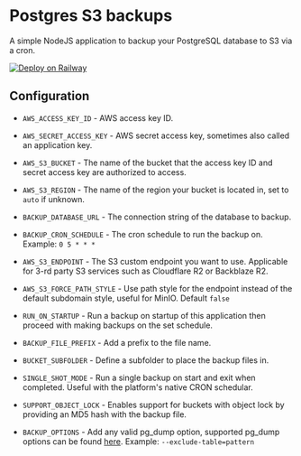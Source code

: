 # Postgres S3 backups

A simple NodeJS application to backup your PostgreSQL database to S3 via a cron.

[![Deploy on Railway](https://railway.app/button.svg)](https://railway.app/new/template/I4zGrH)

## Configuration

- `AWS_ACCESS_KEY_ID` - AWS access key ID.

- `AWS_SECRET_ACCESS_KEY` - AWS secret access key, sometimes also called an application key.

- `AWS_S3_BUCKET` - The name of the bucket that the access key ID and secret access key are authorized to access.

- `AWS_S3_REGION` - The name of the region your bucket is located in, set to `auto` if unknown.

- `BACKUP_DATABASE_URL` - The connection string of the database to backup.

- `BACKUP_CRON_SCHEDULE` - The cron schedule to run the backup on. Example: `0 5 * * *`

- `AWS_S3_ENDPOINT` - The S3 custom endpoint you want to use. Applicable for 3-rd party S3 services such as Cloudflare R2 or Backblaze R2.

- `AWS_S3_FORCE_PATH_STYLE` - Use path style for the endpoint instead of the default subdomain style, useful for MinIO. Default `false`

- `RUN_ON_STARTUP` - Run a backup on startup of this application then proceed with making backups on the set schedule.

- `BACKUP_FILE_PREFIX` - Add a prefix to the file name.

- `BUCKET_SUBFOLDER` - Define a subfolder to place the backup files in.

- `SINGLE_SHOT_MODE` - Run a single backup on start and exit when completed. Useful with the platform's native CRON schedular.

- `SUPPORT_OBJECT_LOCK` - Enables support for buckets with object lock by providing an MD5 hash with the backup file.

- `BACKUP_OPTIONS` - Add any valid pg_dump option, supported pg_dump options can be found [here](https://www.postgresql.org/docs/current/app-pgdump.html). Example: `--exclude-table=pattern`
